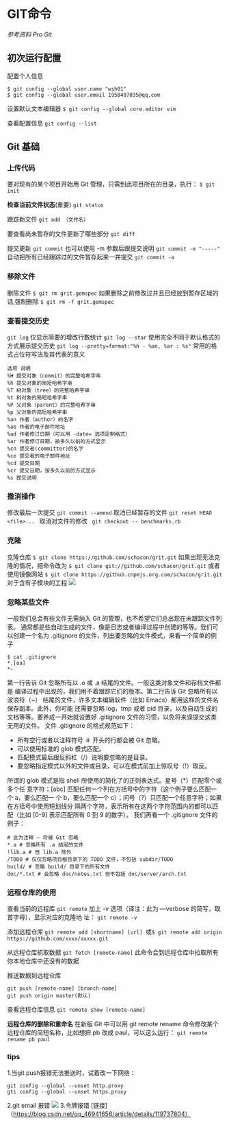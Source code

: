 # GIT命令
*参考资料 Pro Git*
## 初次运行配置
 配置个人信息
```
$ git config --global user.name "wsh01"
$ git config --global user.email 1958407035@qq.com
```

 设置默认文本编辑器
```$ git config --global core.editor vim```

查看配置信息
```git config --list```
## Git 基础
### 上传代码
要对现有的某个项目开始用 Git 管理，只需到此项目所在的目录，执行：
```$ git init```

 **检查当前文件状态**(重要)
 ```git status```

 跟踪新文件
 ```git add （文件名）```

要查看尚未暂存的文件更新了哪些部分
```git diff```

提交更新
```git commit```
也可以使用 -m 参数后跟提交说明
```git commit -m "-----"```
自动把所有已经跟踪过的文件暂存起来一并提交
```git commit -a```

### 移除文件
删除文件
```$ git rm grit.gemspec```
如果删除之前修改过并且已经放到暂存区域的话,强制删除
```$ git rm -f grit.gemspec```
 ### 查看提交历史
 ```git log```
 仅显示简要的增改行数统计
 ```git log --star```
 使用完全不同于默认格式的方式展示提交历史
 ```git log --pretty=format:"%h - %an, %ar : %s"```
 常用的格式占位符写法及其代表的意义
 ```
 选项 说明
%H 提交对象（commit）的完整哈希字串
%h 提交对象的简短哈希字串
%T 树对象（tree）的完整哈希字串
%t 树对象的简短哈希字串
%P 父对象（parent）的完整哈希字串
%p 父对象的简短哈希字串
%an 作者（author）的名字
%ae 作者的电子邮件地址
%ad 作者修订日期（可以用 -date= 选项定制格式）
%ar 作者修订日期，按多久以前的方式显示
%cn 提交者(committer)的名字
%ce 提交者的电子邮件地址
%cd 提交日期
%cr 提交日期，按多久以前的方式显示
%s 提交说明
 ```
 ### 撤消操作
  修改最后一次提交
  ```git commit --amend```
   取消已经暂存的文件
   ```git reset HEAD <file>... ```
   取消对文件的修改
   ``` git checkout -- benchmarks.rb```
### 克隆
克隆仓库
```$ git clone https://github.com/schacon/grit.git```
如果出现无法克隆的情况，把命令改为
```$ git clone git://github.com/schacon/grit.git```
或者使用镜像网站
```$ git clone https://github.cnpmjs.org.com/schacon/grit.git```
对于含有子模块的工程
![](https://pic3.58cdn.com.cn/nowater/webim/big/n_v21e9bfb50477f48b1b15ed62d1a0e16e9.png)
### 忽略某些文件
一般我们总会有些文件无需纳入 Git 的管理，也不希望它们总出现在未跟踪文件列表。
通常都是些自动生成的文件，像是日志或者编译过程中创建的等等。我们可以创建一个名为
.gitignore 的文件，列出要忽略的文件模式，来看一个简单的例子
```
$ cat .gitignore
*.[oa]
*~
```
第一行告诉 Git 忽略所有以 .o 或 .a 结尾的文件。一般这类对象文件和存档文件都是
编译过程中出现的，我们用不着跟踪它们的版本。第二行告诉 Git 忽略所有以波浪符（~）
结尾的文件，许多文本编辑软件（比如 Emacs）都用这样的文件名保存副本。此外，你可能
还需要忽略 log，tmp 或者 pid 目录，以及自动生成的文档等等。要养成一开始就设置好
.gitignore 文件的习惯，以免将来误提交这类无用的文件。
文件 .gitignore 的格式规范如下：
* 所有空行或者以注释符号 ＃ 开头的行都会被 Git 忽略。
* 可以使用标准的 glob 模式匹配。
* 匹配模式最后跟反斜杠（/）说明要忽略的是目录。
* 要忽略指定模式以外的文件或目录，可以在模式前加上惊叹号（!）取反。

所谓的 glob 模式是指 shell 所使用的简化了的正则表达式。星号（*）匹配零个或多个任
意字符；[abc] 匹配任何一个列在方括号中的字符（这个例子要么匹配一个 a，要么匹配一
个 b，要么匹配一个 c）；问号（?）只匹配一个任意字符；如果在方括号中使用短划线分
隔两个字符，表示所有在这两个字符范围内的都可以匹配（比如 [0-9] 表示匹配所有 0 到
9 的数字）。
我们再看一个 .gitignore 文件的例子：
```
# 此为注释 – 将被 Git 忽略
*.a # 忽略所有 .a 结尾的文件
!lib.a # 但 lib.a 除外
/TODO # 仅仅忽略项目根目录下的 TODO 文件，不包括 subdir/TODO
build/ # 忽略 build/ 目录下的所有文件
doc/*.txt # 会忽略 doc/notes.txt 但不包括 doc/server/arch.txt
```
### 远程仓库的使用
查看当前的远程库
```git remote```
加上 -v 选项（译注：此为 —verbose 的简写，取首字母），显示对应的克隆地
址：
```git remote -v```

添加远程仓库
```git remote add [shortname] [url] ```或```$ git remote add origin https://github.com/xxxx/axxxx.git```

 从远程仓库抓取数据
 ```git fetch [remote-name]```
 此命令会到远程仓库中拉取所有你本地仓库中还没有的数据

 推送数据到远程仓库
 ```
 git push [remote-name] [branch-name]
git push origin master(默认)
 ```
 查看远程仓库信息
 ```git remote show [remote-name]```


 **远程仓库的删除和重命名** 
 在新版 Git 中可以用 git remote rename 命令修改某个远程仓库的简短名称，比如想把
pb 改成 paul，可以这么运行：
```git remote rename pb paul```
### tips
1.当git push报错无法推送时，试着改一下网络：
```
git config --global --unset http.proxy
gti config --global --unset https.proxy
```
2.git email 报错
![](https://pic3.58cdn.com.cn/nowater/webim/big/n_v28d739959542e4cf2960e4581288c3843.png)
3.令牌报错
[链接]（https://blog.csdn.net/qq_46941656/article/details/119737804）
